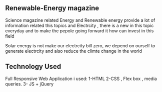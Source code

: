 ## Renewable-Energy magazine
Science magazine related Energy and Renewable energy provide a lot of information related this topics and Electrcity , 
there is a new in this topic everyday and to make the pepole going forward it  how can invest in this field

Solar energy is not make our electrcity bill zero, we depend on ourself to generate electrcity and  also reduce the climte change in the world  

## Technology Used
Full Responsive Web Application i used:
1-HTML
2-CSS , Flex box , media queries.
3- JS + jQuery 
